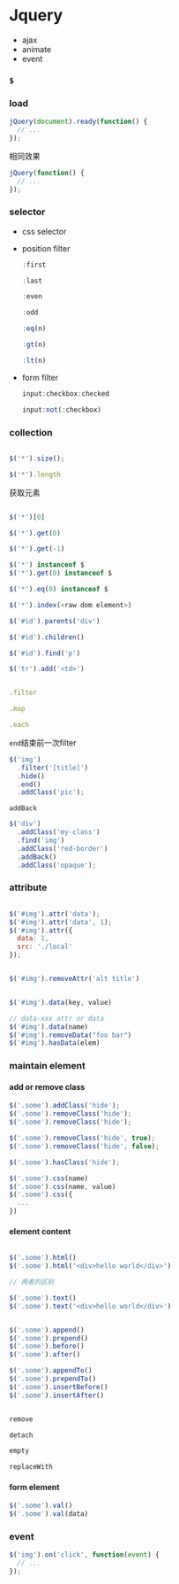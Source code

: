# Jquery

* ajax
* animate
* event



### `$`


### load

```js
jQuery(document).ready(function() {
  // ...
});
```

相同效果

```js
jQuery(function() {
  // ...
});
```

### selector

* css selector

* position filter

  ```js
  :first

  :last

  :even

  :odd

  :eq(n)

  :gt(n)

  :lt(n)
  ```
* form filter

  ```js
  input:checkbox:checked

  input:not(:checkbox)
  ```


### collection

```js

$('*').size();

$('*').length

```

获取元素

```js

$('*')[0]

$('*').get(0)

$('*').get(-1)

$('*') instanceof $
$('*').get(0) instanceof $

$('*').eq(0) instanceof $

$('*').index(<raw dom element>)

$('#id').parents('div')

$('#id').children()

$('#id').find('p')

$('tr').add('<td>')

```


```js

.filter

.map

.each

```

`end`结束前一次filter

```js
$('img')
  .filter('[title]')
  .hide()
  .end()
  .addClass('pic');
```

`addBack`

```js
$('div')
  .addClass('my-class')
  .find('img')
  .addClass('red-border')
  .addBack()
  .addClass('opaque');
```

### attribute


```js

$('#img').attr('data');
$('#img').attr('data', 1);
$('#img').attr({
  data: 1,
  src: './local'
});


$('#img').removeAttr('alt title')


$('#img').data(key, value)

// data-xxx attr or data
$('#img').data(name)
$('#img').removeData("foo bar")
$('#img').hasData(elem)
```

### maintain element

#### add or remove class

```js
$('.some').addClass('hide');
$('.some').removeClass('hide');
$('.some').removeClass('hide');

$('.some').removeClass('hide', true);
$('.some').removeClass('hide', false);

$('.some').hasClass('hide');

$('.some').css(name)
$('.some').css(name, value)
$('.some').css({
  ...
})
```


#### element content

```js

$('.some').html()
$('.some').html('<div>hello world</div>')

// 两者的区别

$('.some').text()
$('.some').text('<div>hello world</div>')


$('.some').append()
$('.some').prepend()
$('.some').before()
$('.some').after()

$('.some').appendTo()
$('.some').prependTo()
$('.some').insertBefore()
$('.some').insertAfter()


remove

detach

empty

replaceWith

```

#### form element

```js
$('.some').val()
$('.some').val(data)
```

### event

```js
$('img').on('click', function(event) {
  // ...
});
```
